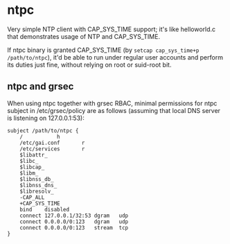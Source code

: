 # ntpc

Very simple NTP client with CAP_SYS_TIME support; it's like helloworld.c that
demonstrates usage of NTP and CAP_SYS_TIME.

If ntpc binary is granted CAP_SYS_TIME (by `setcap cap_sys_time+p /path/to/ntpc`),
it'd be able to run under regular user accounts and perform its duties just fine,
without relying on root or suid-root bit.

## ntpc and grsec

When using ntpc together with grsec RBAC, minimal permissions for ntpc subject
in /etc/grsec/policy are as follows (assuming that local DNS server is
listening on 127.0.0.1:53):
```
subject /path/to/ntpc {
	/			h
	/etc/gai.conf		r
	/etc/services		r
	$libattr_
	$libc_
	$libcap_
	$libm_
	$libnss_db_
	$libnss_dns_
	$libresolv_
	-CAP_ALL
	+CAP_SYS_TIME
	bind	disabled
	connect	127.0.0.1/32:53	dgram	udp
	connect	0.0.0.0/0:123	dgram	udp
	connect	0.0.0.0/0:123	stream	tcp
}
```
